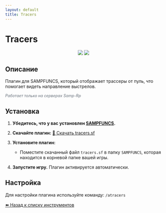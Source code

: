 ```yaml
---
layout: default
title: Tracers
---
```


# Tracers

<p align="center">
  <img src="https://img.shields.io/badge/status-active-brightgreen?style=flat-square">
  <img src="https://img.shields.io/badge/sampfuncs-supported-blue?style=flat-square">
</p>

## Описание

Плагин для SAMPFUNCS, который отображает трассеры от пуль, что помогает видеть направление выстрелов.

<span style="color: #6a737d; font-size: 0.9em;">*Работает только на серверах Samp-Rp*</span>

## Установка

1. **Убедитесь, что у вас установлен [SAMPFUNCS](http://blast.hk/threads/17/).**

2. **Скачайте плагин:**
   [🔄 Скачать tracers.sf](https://github.com/amfeeque/samp.tools/raw/main/Tracers/tracers.sf)

3. **Установите плагин:**
   - Поместите скачанный файл `tracers.sf` в папку `SAMPFUNCS`, которая находится в корневой папке вашей игры.

4. **Запустите игру.** Плагин активируется автоматически.

## Настройка

Для настройки плагина используйте команду: `/atracers`

[⬅️ Назад к списку инструментов](/samp.tools/)
